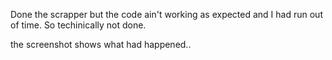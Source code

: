 Done the scrapper but the code ain't working as expected and I had run out of time.
So techinically not done.

the screenshot shows what had happened..
